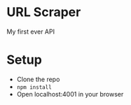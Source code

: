 # URL Scraper
My first ever API

# Setup
* Clone the repo
* `npm install`
* Open localhost:4001 in your browser
